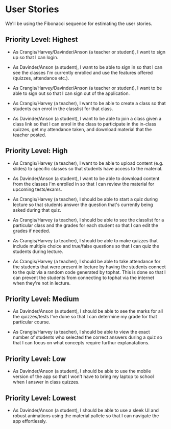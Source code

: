 # **User Stories**
We'll be using the Fibonacci sequence for estimating the user stories.

## Priority Level: Highest
- As Crangis/Harvey/Davinder/Anson (a teacher or student), I want to sign up so that I can login.

- As Davinder/Anson (a student), I want to be able to sign in so that I can see the classes I'm currently enrolled and use the features offered (quizzes, attendance etc.).

- As Crangis/Harvey/Davinder/Anson (a teacher or student), I want to be able to sign out so that I can sign out of the application.

- As Crangis/Harvey (a teacher), I want to be able to create a class so that students can enrol in the classlist for that class.

- As Davinder/Anson (a student), I want to be able to join a class given a class link so that I can enrol in the class to participate in the in-class quizzes, get my attendance taken, and download material that the teacher posted.


## Priority Level: High
- As Crangis/Harvey (a teacher), I want to be able to upload content (e.g. slides) to specific classes so that students have access to the material.

- As Davinder/Anson (a student), I want to be able to download content from the classes I'm enrolled in so that I can review the material for upcoming tests/exams.

- As Crangis/Harvey (a teacher), I should be able to start a quiz during lecture so that students answer the question that's currently being asked during that quiz.

- As Crangis/Harvey (a teacher), I should be able to see the classlist for a particular class and the grades for each student so that I can edit the grades if needed.

- As Crangis/Harvey (a teacher), I should be able to make quizzes that include multiple choice and true/false questions so that I can quiz the students during lecture.

- As Crangis/Harvey (a teacher), I should be able to take attendance for the students that were present in lecture by having the students connect to the quiz via a random code generated by tophat. This is done so that I can prevent the students from connecting to tophat via the internet when they're not in lecture.

## Priority Level: Medium
- As Davinder/Anson (a student), I should be able to see the marks for all the quizzes/tests I've done so that I can determine my grade for that particular course.

- As Crangis/Harvey (a teacher), I should be able to view the exact number of students who selected the correct answers during a quiz so that I can focus on what concepts require furthur explanatations.


## Priority Level: Low
- As Davinder/Anson (a student), I should be able to use the mobile version of the app so that I won't have to bring my laptop to school when I answer in class quizzes.

## Priority Level: Lowest
- As Davinder/Anson (a student), I should be able to use a sleek UI and robust animations using the material pallete so that I can navigate the app effortlessly.
